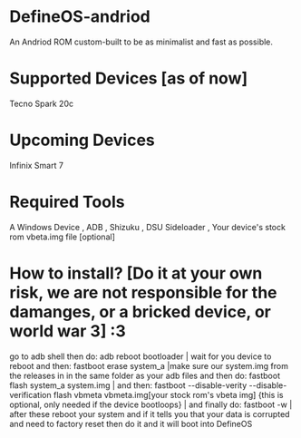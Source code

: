 # DefineOS-andriod
An Andriod ROM custom-built to be as minimalist and fast as possible.

# Supported Devices [as of now]
Tecno Spark 20c

# Upcoming Devices
Infinix Smart 7

# Required Tools
A Windows Device
, ADB
, Shizuku 
, DSU Sideloader
, Your device's stock rom vbeta.img file [optional]


# How to install? [Do it at your own risk, we are not responsible for the damanges, or a bricked device, or world war 3] :3 
go to adb shell then do:
adb reboot bootloader |
wait for you device to reboot and then:
fastboot erase system_a
|make sure our system.img from the releases in in the same folder as your adb files and then do: fastboot flash system_a system.img | and then: fastboot --disable-verity --disable-verification flash vbmeta vbmeta.img[your stock rom's vbeta img] {this is optional, only needed if the device bootloops}
| and finally do: fastboot -w
| after these reboot your system and if it tells you that your data is corrupted and need to factory reset then do it and it will boot into DefineOS 



